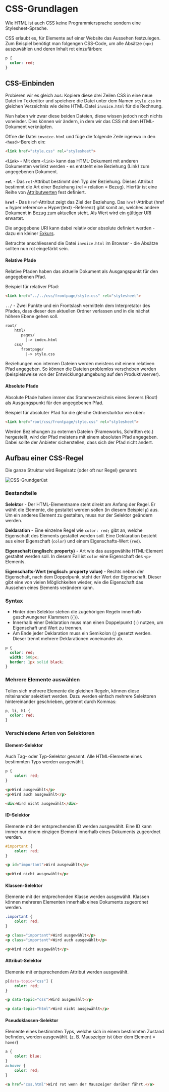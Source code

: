# CSS-Grundlagen
Wie HTML ist auch CSS keine Programmiersprache sondern eine Stylesheet-Sprache.

CSS erlaubt es, für Elemente auf einer Website das Aussehen festzulegen. Zum Beispiel benötigt man folgengen CSS-Code, um alle Absätze (`<p>`) auszuwählen und deren Inhalt rot einzufärben:

```css
p {
  color: red;
}
```

## CSS-Einbinden
Probieren wir es gleich aus: Kopiere diese drei Zeilen CSS in eine neue Datei im Texteditor und speichere die Datei unter dem Namen `style.css` im gleichen Verzeichnis wie deine HTML-Datei `invoice.html` für die Rechnung.

Nun haben wir zwar diese beiden Dateien, diese wissen jedoch noch nichts voneinder. Dies können wir ändern, in dem wir das CSS mit dem HTML-Dokument verknüpfen.

Öffne die Datei `invoice.html` und füge die folgende Zeile irgenwo in den `<head>`-Bereich ein:

```html
<link href="style.css" rel="stylesheet">
```

**`<link>`** - Mit dem `<link>` kann das HTML-Dokument mit anderen Dokumenten verlinkt werden - es entsteht eine Beziehung (Link) zum angegebenen Dokument.

**`rel`** -  Das `rel`-Attribut bestimmt den Typ der Beziehung. Dieses Attribut bestimmt die Art einer Beziehung (rel = relation = Bezug). Hierfür ist eine Reihe von [Attributwerten](https://www.w3.org/TR/html5/links.html#linkTypes) fest definiert.

**`href`** - Das `href`-Attribut zeigt das Ziel der Beziehung. Das `href`-Attribut (href = hyper reference = Hyper(text)
-Referenz) gibt somit an, welches andere Dokument in Bezug zum aktuellen steht. Als Wert wird ein gültiger URI erwartet.

Die angegebene URI kann dabei relativ oder absolute definiert werden - dazu ein kleiner [Exkurs](src/relativ-absolut.pdf).

Betrachte anschliessend die Datei `invoice.html` im Browser - die Absätze sollten nun rot eingefärbt sein.

#### Relative Pfade
Relative Pfaden haben das aktuelle Dokument als Ausgangspunkt für den angegebenen Pfad.

Beispiel für relativer Pfad:

```html
<link href="../../css/frontpage/style.css" rel="stylesheet">
```

`../` - Zwei Punkte und ein Frontslash vermitteln dem Interpretator des Pfades, dass dieser den aktuellen Ordner verlassen und in die nächst höhere Ebene gehen soll.

```txt
root/
    html/
       pages/
         |-> index.html
    css/
       frontpage/
         |-> style.css
```

Beziehungen von internen Dateien werden meistens mit einem relativen Pfad angegeben. So können die Dateien problemlos verschoben werden (beispielsweise von der Entwicklungsumgebung auf den Produktivserver).

#### Absolute Pfade
Absolute Pfade haben immer das Stammverzeichnis eines Servers (Root) als Ausgangspunkt für den angegebenen Pfad. 

Beispiel für absoluter Pfad für die gleiche Ordnersturktur wie oben:

```html
<link href="root/css/frontpage/style.css" rel="stylesheet">
```

Werden Beziehungen zu externen Dateien (Frameworks, Schriften etc.) hergestellt, wird der Pfad meistens mit einem absoluten Pfad angegeben. Dabei sollte der Anbieter sicherstellen, dass sich der Pfad nicht ändert.


## Aufbau einer CSS-Regel
Die ganze Struktur wird Regelsatz (oder oft nur Regel) genannt:

![CSS-Grundgerüst](src/css-bezeichnungen.jpg)

### Bestandteile

**Selektor** - Der HTML-Elementname steht direkt am Anfang der Regel. Er wählt die Elemente, die gestaltet werden sollen (in diesem Beispiel `p`) aus. Um ein anderes Element zu gestalten, muss nur der Selektor geändern werden.

**Deklaration** - Eine einzelne Regel wie `color: red;` gibt an, welche Eigenschaft des Elements gestaltet werden soll. Eine Deklaration besteht aus einer Eigenschaft (`color`) und einem Eigenschafts-Wert (`red`).

**Eigenschaft (englisch: property)** - Art wie das ausgewählte HTML-Element gestaltet werden soll. In diesem Fall ist `color` eine Eigenschaft des `<p>` Elements.

**Eigenschafts-Wert (englisch: property value)** - Rechts neben der Eigenschaft, nach dem Doppelpunk, steht der Wert der Eigenschaft. Dieser gibt eine von vielen Möglichkeiten wieder, wie die Eigenschaft das Aussehen eines Elements verändern kann.

### Syntax
* Hinter dem Selektor stehen die zugehörigen Regeln innerhalb geschwungener Klammern (`{}`).
* Innerhalb einer Deklaration muss man einen Doppelpunkt (`:`) nutzen, um Eigenschaft und Wert zu trennen.
* Am Ende jeder Deklaration muss ein Semikolon (;) gesetzt werden. Dieser trennt mehrere Deklarationen voneinander ab.
```css
p {
  color: red;
  width: 500px;
  border: 1px solid black;
}
```

### Mehrere Elemente auswählen
Teilen sich mehrere Elemente die gleichen Regeln, können diese miteinander selektiert werden. Dazu werden einfach mehrere Selektoren hintereinander geschrieben, getrennt durch Kommas:

```css
p, li, h1 {
  color: red;
}
```

### Verschiedene Arten von Selektoren


#### Element-Selektor 
Auch Tag- oder Typ-Selektor genannt. Alle HTML-Elemente eines bestimmten Typs werden ausgewählt.

```css
p {
    color: red;
}
```

```html
<p>Wird ausgewählt</p>
<p>Wird auch ausgewählt</p>

<div>Wird nicht ausgewählt</div>
```

#### ID-Selektor

Elemente mit der entsprechenden ID werden ausgewählt. Eine ID kann immer nur einem einzigen Element innerhalb eines Dokuments zugeordnet werden.

```css
#important {
    color: red;
}
```

```html
<p id="important">Wird ausgewählt</p>

<p>Wird nicht ausgewählt</p>
```

#### Klassen-Selektor

Elemente mit der entprechenden Klasse werden ausgewählt. Klassen können mehreren Elementen innerhalb eines Dokuments zugeordnet werden.


```css
.important {
    color: red;
}
```

```html
<p class="important">Wird ausgewählt</p>
<p class="important">Wird auch ausgewählt</p>

<p>Wird nicht ausgewählt</p>
```

#### Attribut-Selektor

Elemente mit entsprechendem Attribut werden ausgewählt.

```css
p[data-topic="css"] {
    color: red;
}
```

```html
<p data-topic="css">Wird ausgewählt</p>

<p data-topic="html">Wird nicht ausgewählt</p>
```

#### Pseudoklassen-Selektor

Elemente eines bestimmten Typs, welche sich in einem bestimmten Zustand befinden, werden ausgewählt. (z. B. Mauszeiger ist über dem Element = `hover`)

```css
a {
    color: blue;
}
a:hover {
    color: red;
}
```

```html
<a href="css.html">Wird rot wenn der Mauszeiger darüber fährt.</a>
```
